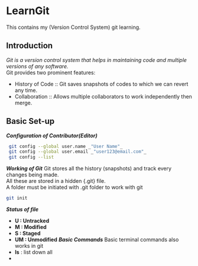 # LearnGit
This contains my (Version Control System) git learning.

## Introduction

_Git is a version control system that helps in maintaining code and multiple versions of any software._ <br>
Git provides two prominent features:
- History of Code :: Git saves snapshots of codes to which we can revert any time.
- Collaboration   :: Allows multiple collaborators to work independently then merge.

## Basic Set-up

**_Configuration of Contributor(Editor)_**
```sh
 git config --global user.name _"User Name"_
 git config --global user.email _"user123@email.com"_
 git config --list
```
**_Working of Git_**
Git stores all the history (snapshots) and track every changes being made. <br>
All these are stored in a hidden {.git} file. <br>
A folder must be initiated with .git folder to work with git

```sh
git init    
```

**_Status of file_**
- **U : Untracked**
- **M : Modified**
- **S : Staged**
- **UM : Unmodified**
**_Basic Commands_**
Basic terminal commands also works in git
- **ls** : list down all
- 
